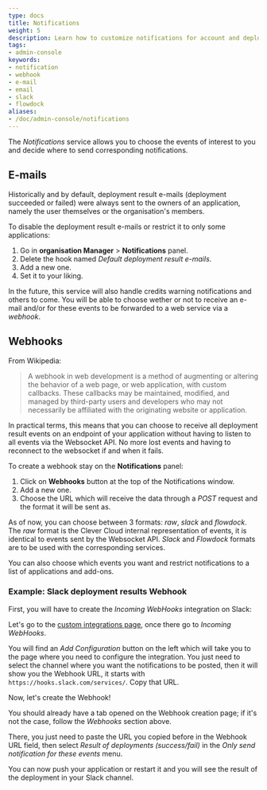 ```yaml
---
type: docs
title: Notifications
weight: 5
description: Learn how to customize notifications for account and deployment activity on Clever Cloud, service updates, and more on our PaaS service
tags:
- admin-console
keywords:
- notification
- webhook
- e-mail
- email
- slack
- flowdock
aliases:
- /doc/admin-console/notifications
---
```


The *Notifications* service allows you to choose the events of interest to you
and decide where to send corresponding notifications.

## E-mails

Historically and by default, deployment result e-mails (deployment succeeded or
failed) were always sent to the owners of an application, namely the user
themselves or the organisation's members.

To disable the deployment result e-mails or restrict it to only some applications:

1. Go in **organisation Manager** > **Notifications** panel.
2. Delete the hook named *Default deployment result e-mails*.
3. Add a new one.
4. Set it to your liking.

In the future, this service will also handle credits warning notifications and
others to come. You will be able to choose wether or not to receive an e-mail
and/or for these events to be forwarded to a web service via a *webhook*.

## Webhooks

From Wikipedia:

> A webhook in web development is a method of augmenting or altering the
> behavior of a web page, or web application, with custom callbacks. These
> callbacks may be maintained, modified, and managed by third-party users and
> developers who may not necessarily be affiliated with the originating website
> or application.

In practical terms, this means that you can choose to receive all deployment
result events on an endpoint of your application without having to listen to
all events via the Websocket API. No more lost events and having to reconnect
to the websocket if and when it fails.

To create a webhook stay on the **Notifications** panel:

1. Click on **Webhooks** button at the top of the Notifications window.
2. Add a new one.
3. Choose the URL which will receive the data through a *POST* request and the format it will be sent as.

As of now, you can choose between 3 formats: *raw*, *slack* and *flowdock*. The *raw* format is the Clever Cloud internal representation of events, it is identical to events sent by the Websocket API. *Slack* and *Flowdock* formats are to be used with the corresponding services.

You can also choose which events you want and restrict notifications to a list
of applications and add-ons.

### Example: Slack deployment results Webhook

First, you will have to create the *Incoming WebHooks* integration on Slack:

Let's go to the [custom integrations
page](https://slack.com/apps/manage/custom-integrations), once there go to
*Incoming WebHooks*.

You will find an *Add Configuration* button on the left which will take you to
the page where you need to configure the integration. You just need to select
the channel where you want the notifications to be posted, then it will show
you the Webhook URL, it starts with `https://hooks.slack.com/services/`. Copy
that URL.

Now, let's create the Webhook!

You should already have a tab opened on the Webhook creation page; if it's not
the case, follow the *Webhooks* section above.

There, you just need to paste the URL you copied before in the Webhook URL
field, then select *Result of deployments (success/fail)* in the *Only send
notification for these events* menu.

You can now push your application or restart it and you will see
the result of the deployment in your Slack channel.
